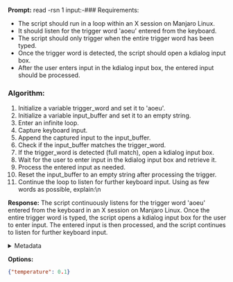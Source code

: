 **Prompt:**
read -rsn 1 input:-### Requirements:
- The script should run in a loop within an X session on Manjaro Linux.
- It should listen for the trigger word 'aoeu' entered from the keyboard.
- The script should only trigger when the entire trigger word has been typed.
- Once the trigger word is detected, the script should open a kdialog input box.
- After the user enters input in the kdialog input box, the entered input should be processed.

### Algorithm:
1. Initialize a variable trigger_word and set it to 'aoeu'.
2. Initialize a variable input_buffer and set it to an empty string.
3. Enter an infinite loop.
4. Capture keyboard input.
5. Append the captured input to the input_buffer.
6. Check if the input_buffer matches the trigger_word.
7. If the trigger_word is detected (full match), open a kdialog input box.
8. Wait for the user to enter input in the kdialog input box and retrieve it.
9. Process the entered input as needed.
10. Reset the input_buffer to an empty string after processing the trigger.
11. Continue the loop to listen for further keyboard input.
 Using as few words as possible, explain:\n

**Response:**
The script continuously listens for the trigger word 'aoeu' entered from the keyboard in an X session on Manjaro Linux. Once the entire trigger word is typed, the script opens a kdialog input box for the user to enter input. The entered input is then processed, and the script continues to listen for further keyboard input.

<details><summary>Metadata</summary>

- Duration: 2749 ms
- Datetime: 2023-09-16T12:56:32.986306
- Model: gpt-3.5-turbo-0613

</details>

**Options:**
```json
{"temperature": 0.1}
```

